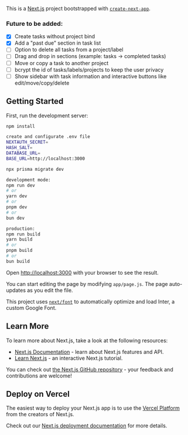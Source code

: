 This is a [Next.js](https://nextjs.org/) project bootstrapped with [`create-next-app`](https://github.com/vercel/next.js/tree/canary/packages/create-next-app).

### Future to be added:

- [x] Create tasks without project bind
- [x] Add a "past due" section in task list
- [ ] Option to delete all tasks from a project/label
- [ ] Drag and drop in sections (example: tasks -> completed tasks)
- [ ] Move or copy a task to another project
- [ ] bcrypt the id of tasks/labels/projects to keep the user privacy
- [ ] Show sidebar with task information and interactive buttons like edit/move/copy/delete

## Getting Started

First, run the development server:

```bash
npm install

create and configurate .env file
NEXTAUTH_SECRET=
HASH_SALT=
DATABASE_URL=
BASE_URL=http://localhost:3000

npx prisma migrate dev

development mode:
npm run dev
# or
yarn dev
# or
pnpm dev
# or
bun dev

production:
npm run build
yarn build
# or
pnpm build
# or
bun build
```

Open [http://localhost:3000](http://localhost:3000) with your browser to see the result.

You can start editing the page by modifying `app/page.js`. The page auto-updates as you edit the file.

This project uses [`next/font`](https://nextjs.org/docs/basic-features/font-optimization) to automatically optimize and load Inter, a custom Google Font.

## Learn More

To learn more about Next.js, take a look at the following resources:

- [Next.js Documentation](https://nextjs.org/docs) - learn about Next.js features and API.
- [Learn Next.js](https://nextjs.org/learn) - an interactive Next.js tutorial.

You can check out [the Next.js GitHub repository](https://github.com/vercel/next.js/) - your feedback and contributions are welcome!

## Deploy on Vercel

The easiest way to deploy your Next.js app is to use the [Vercel Platform](https://vercel.com/new?utm_medium=default-template&filter=next.js&utm_source=create-next-app&utm_campaign=create-next-app-readme) from the creators of Next.js.

Check out our [Next.js deployment documentation](https://nextjs.org/docs/deployment) for more details.
